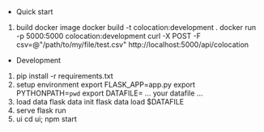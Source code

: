 * Quick start

1. build docker image
   docker build -t colocation:development .
   docker run -p 5000:5000 colocation:development
   curl -X POST -F csv=@"/path/to/my/file/test.csv" http://localhost:5000/api/colocation

* Development

1. pip install -r requirements.txt
2. setup environment
   export FLASK_APP=app.py
   export PYTHONPATH=`pwd`
   export DATAFILE= ... your datafile ...
3. load data
   flask data init
   flask data load $DATAFILE
4. serve
   flask run
5. ui
   cd ui; npm start
